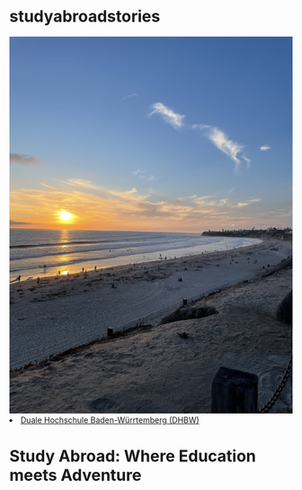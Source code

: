# studyabroadstories
<html>
    <img src="64348106-28A9-4A40-9440-A0C59E603399.jpeg" alt="Home.png"
        <img src="9F42BD6B-5C1B-4C78-96D4-CE98539FF698.jpeg" alt="Home1.png"
    <ul>
        <li><a href="https://www.dhbw-stuttgart.de/">Duale Hochschule Baden-Würrtemberg (DHBW)</a></li>
<body>
    <h1>Study Abroad: Where Education meets Adventure</h1>
</body>
